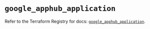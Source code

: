 # `google_apphub_application`

Refer to the Terraform Registry for docs: [`google_apphub_application`](https://registry.terraform.io/providers/hashicorp/google/6.36.0/docs/resources/apphub_application).

